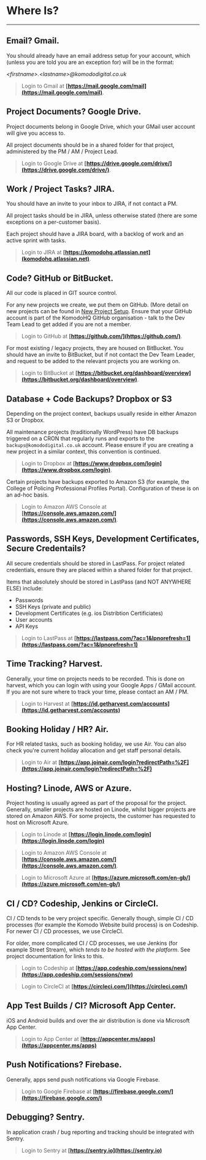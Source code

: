 # Where Is?
---

## Email? Gmail.

You should already have an email address setup for your account, which (unless you are told you are an exception for) will be in the format:

_\<firstname>.\<lastname>@komododigital.co.uk_

>Login to Gmail at **[https://mail.google.com/mail](https://mail.google.com/mail)**.

## Project Documents? Google Drive.

Project documents belong in Google Drive, which your GMail user account will give you access to.

All project documents should be in a shared folder for that project, administered by the PM / AM / Project Lead.

>Login to Google Drive at **[https://drive.google.com/drive/](https://drive.google.com/drive/)**.

## Work / Project Tasks? JIRA.

You should have an invite to your inbox to JIRA, if not contact a PM. 

All project tasks should be in JIRA, unless otherwise stated (there are some exceptions on a per-customer basis). 

Each project should have a JIRA board, with a backlog of work and an active sprint with tasks.

>Login to JIRA at **[https://komodohq.atlassian.net](komodohq.atlassian.net)**.

## Code? GitHub or BitBucket.

All our code is placed in GIT source control. 

For any new projects we create, we put them on GitHub. (More detail on new projects can be found in [New Project Setup](#NewProjectSetup). Ensure that your GitHub account is part of the KomodoHQ GitHub organisation - talk to the Dev Team Lead to get added if you are not a member.

>Login to GitHub at **[https://github.com/](https://github.com/)**.

For most existing / legacy projects, they are housed on BitBucket. You should have an invite to BitBucket, but if not contact the Dev Team Leader, and request to be added to the relevant projects you are working on.

>Login to BitBucket at **[https://bitbucket.org/dashboard/overview](https://bitbucket.org/dashboard/overview)**.
 
## Database + Code Backups? Dropbox or S3

Depending on the project context, backups usually reside in either Amazon S3 or Dropbox.

All maintenance projects (traditionally WordPress) have DB backups triggered on a CRON that regularly runs and exports to the `backups@komododigital.co.uk` account. Please ensure if you are creating a new project in a similar context, this convention is continued.

>Login to Dropbox at **[https://www.dropbox.com/login](https://www.dropbox.com/login)**.

Certain projects have backups exported to Amazon S3 (for example, the College of Policing Professional Profiles Portal). Configuration of these is on an ad-hoc basis.

>Login to Amazon AWS Console at **[https://console.aws.amazon.com/](https://console.aws.amazon.com/)**.


## Passwords, SSH Keys, Development Certificates, Secure Credentails?

All secure credentials should be stored in LastPass. For project related credentials, ensure they are placed within a shared folder for that project.

Items that absolutely should be stored in LastPass (and NOT ANYWHERE ELSE) include:

 - Passwords
 - SSH Keys (private and public)
 - Development Certificates (e.g. ios Distribtion Certificiates)
 - User accounts
 - API Keys

>Login to LastPass at **[https://lastpass.com/?ac=1&lpnorefresh=1](https://lastpass.com/?ac=1&lpnorefresh=1)**

## Time Tracking? Harvest.

Generally, your time on projects needs to be recorded. This is done on harvest, which you can login with using your Google Apps / GMail account. If you are not sure where to track your time, please contact an AM / PM.

>Login to Harvest at **[https://id.getharvest.com/accounts](https://id.getharvest.com/accounts)**

## Booking Holiday / HR? Air.

For HR related tasks, such as booking holiday, we use Air. You can also check you're current holiday allocation and get staff personal details.

>Login to Air at **[https://app.joinair.com/login?redirectPath=%2F](https://app.joinair.com/login?redirectPath=%2F)**

## Hosting? Linode, AWS or Azure.

Project hosting is usually agreed as part of the proposal for the project. Generally, smaller projects are hosted on Linode, whilst bigger projects are stored on Amazon AWS. For some projects, the customer has requested to host on Microsoft Azure.

>Login to Linode at **[https://login.linode.com/login](https://login.linode.com/login)**

>Login to Amazon AWS Console at **[https://console.aws.amazon.com/](https://console.aws.amazon.com/)**.

>Login to Microsoft Azure at **[https://azure.microsoft.com/en-gb/](https://azure.microsoft.com/en-gb/)**

## CI / CD? Codeship, Jenkins or CircleCI.

CI / CD tends to be very project specific. Generally though, simple CI / CD processes (for example the Komodo Website build process) is on Codeship. For newer CI / CD processes, we use CircleCI.

For older, more complicated CI / CD processes, we use Jenkins (for example Street Stream), which _tends to be hosted with the platform_. See project documentation for links to this.

>Login to Codeship at **[https://app.codeship.com/sessions/new](https://app.codeship.com/sessions/new)**

>Login to CircleCI at **[https://circleci.com/](https://circleci.com/)**

## App Test Builds / CI? Microsoft App Center.

iOS and Android builds and over the air distribution is done via Microsoft App Center.

>Login to App Center at **[https://appcenter.ms/apps](https://appcenter.ms/apps)**

## Push Notifications? Firebase.

Generally, apps send push notifications via Google Firebase. 

>Login to Google Firebase at **[https://firebase.google.com/](https://firebase.google.com/)**

## Debugging? Sentry.

In application crash / bug reporting and tracking should be integrated with Sentry.

>Login to Sentry at **[https://sentry.io](https://sentry.io)**





